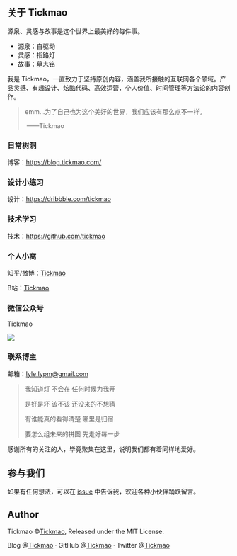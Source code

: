 ## 关于 Tickmao

源泉、灵感与故事是这个世界上最美好的每件事。

- 源泉：自驱动
- 灵感：指路灯
- 故事：墓志铭



我是 Tickmao，一直致力于坚持原创内容，涵盖我所接触的互联网各个领域。产品灵感、有趣设计、炫酷代码、高效运营，个人价值、时间管理等方法论的内容创作。

> emm…为了自己也为这个美好的世界，我们应该有那么点不一样。
>
> ​                                                                                                                       ——Tickmao

### 日常树洞

博客：https://blog.tickmao.com/



### 设计小练习

设计：https://dribbble.com/tickmao



### 技术学习

技术：https://github.com/tickmao



### 个人小窝

知乎/微博：[Tickmao](<https://weibo.com/2959377961/>)

B站：[Tickmao](<https://space.bilibili.com/36726543>)



### 微信公众号

Tickmao

![](https://i.loli.net/2018/04/15/5ad369298dc0c.jpg)

### 联系博主

邮箱：lyle.lypm@gmail.com



> 我知道灯 不会在 任何时候为我开
>
> 是好是坏 该不该 还没来的不想猜
>
> 有谁能真的看得清楚 哪里是归宿
>
> 要怎么组未来的拼图 先走好每一步
>
>

感谢所有的关注的人，毕竟聚集在这里，说明我们都有着同样地爱好。

## 参与我们

如果有任何想法，可以在 [issue](https://github.com/tickmao/tickmao.github.io/issues) 中告诉我，欢迎各种小伙伴踊跃留言。

## Author

Tickmao ©[Tickmao](https://www.tickmao.com), Released under the MIT License.

Blog @[Tickmao](https://blog.tickmao.com) · GitHub @[Tickmao](https://github.com/tickmao) · Twitter @[Tickmao](https://twitter.com/tcikamo)
